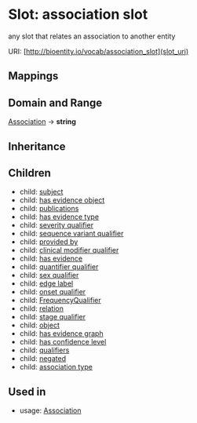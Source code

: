 # Slot: association slot


any slot that relates an association to another entity

URI: [http://bioentity.io/vocab/association_slot](slot_uri)
## Mappings

## Domain and Range

[Association](Association.md) -> **string**
## Inheritance

## Children

 *  child: [subject](subject.md)
 *  child: [has evidence object](has_evidence_object.md)
 *  child: [publications](publications.md)
 *  child: [has evidence type](has_evidence_type.md)
 *  child: [severity qualifier](severity_qualifier.md)
 *  child: [sequence variant qualifier](sequence_variant_qualifier.md)
 *  child: [provided by](provided_by.md)
 *  child: [clinical modifier qualifier](clinical_modifier_qualifier.md)
 *  child: [has evidence](has_evidence.md)
 *  child: [quantifier qualifier](quantifier_qualifier.md)
 *  child: [sex qualifier](sex_qualifier.md)
 *  child: [edge label](edge_label.md)
 *  child: [onset qualifier](onset_qualifier.md)
 *  child: [FrequencyQualifier](FrequencyQualifier.md)
 *  child: [relation](relation.md)
 *  child: [stage qualifier](stage_qualifier.md)
 *  child: [object](object.md)
 *  child: [has evidence graph](has_evidence_graph.md)
 *  child: [has confidence level](has_confidence_level.md)
 *  child: [qualifiers](qualifiers.md)
 *  child: [negated](negated.md)
 *  child: [association type](association_type.md)
## Used in

 *  usage: [Association](Association.md)
